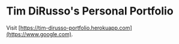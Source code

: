# Tim DiRusso's Personal Portfolio
Visit [https://tim-dirusso-portfolio.herokuapp.com](https://www.google.com).

